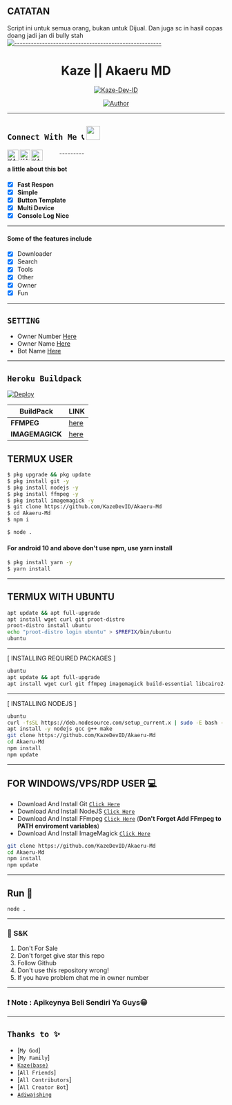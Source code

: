 
## CATATAN
Script ini untuk semua orang, bukan untuk Dijual. Dan juga sc in hasil copas doang jadi jan di bully stah
[![-----------------------------------------------------](https://raw.githubusercontent.com/andreasbm/readme/master/assets/lines/colored.png)](#table-of-contents)

<h1 align="center">Kaze || Akaeru MD</h1>


<p align="center">
 <a href="#"><img title="Kaze-Dev-ID" src="https://img.shields.io/badge/-KAZE-DEV-ID-green?colorA=%23ff0000&colorB=%23017e40&style=for-the-badge"></a>
</p>
<p align="center">
<a href="https://github.com/KazeDevID"><img title="Author" src="https://img.shields.io/badge/AUTHOR-KAZE-green?style=for-the-badge&logo=github"></a>
    
---------
## ```Connect With Me 📞``` <img src="https://github.com/siegrin/siegrin/blob/main/Assets/Handshake.gif" height="32px">
  <a href="https://wa.me/6282217590187">
    <img align="left" alt="KAZE | Whastapp" width="26px" src="https://github.com/siegrin/siegrin/blob/main/Assets/Whatsapp.svg" />
  </a> &nbsp;&nbsp;
  <a href="https://www.instagram.com/lordagam23_">
    <img align="left" alt="KAZE | Instagram" width="24px" src="https://github.com/siegrin/siegrin/blob/main/Assets/Instagram.svg" />
  </a> &nbsp;&nbsp;
  <a href="https://youtube.com/channel/UCbbWYVvhTHz3AzfgYz4fMgg">
    <img align="left" alt="KAZEDEVID | YouTube" width="26px" src="https://github.com/siegrin/siegrin/blob/main/Assets/Youtube.svg" />
  </a> &nbsp;&nbsp;
---------


#### a little about this bot
- [x] **Fast Respon** 
- [x] **Simple** 
- [x] **Button Template** 
- [x] **Multi Device** 
- [x] **Console Log Nice** 
---------
#### Some of the features include
- [x] Downloader 
- [x] Search 
- [x] Tools 
- [x] Other
- [x] Owner
- [x] Fun
---------

## `SETTING`

- Owner Number [Here](https://github.com/KazeDevID/Akaeru-Md/blob/master/message/config.js#L1)
- Owner Name [Here](https://github.com/KazeDevID/Akaeru-Md/blob/master/message/config.js#L1)
- Bot Name [Here](https://github.com/KazeDevID/Akaeru-Md/blob/master/message/config.js#L1)
---------

## ```Heroku Buildpack```
[![Deploy](https://www.herokucdn.com/deploy/button.svg)](https://heroku.com/)

| BuildPack | LINK |
|--------|--------|
| **FFMPEG** |[here](https://github.com/jonathanong/heroku-buildpack-ffmpeg-latest.git) |
| **IMAGEMAGICK** | [here](https://github.com/mcollina/heroku-buildpack-imagemagick.git) |

## TERMUX USER
```bash
$ pkg upgrade && pkg update
$ pkg install git -y
$ pkg install nodejs -y
$ pkg install ffmpeg -y
$ pkg install imagemagick -y
$ git clone https://github.com/KazeDevID/Akaeru-Md
$ cd Akaeru-Md
$ npm i 
```

```bash
$ node .
```

#### For android 10 and above don't use npm, use yarn install
```bash
$ pkg install yarn -y
$ yarn install
```
---------

## TERMUX WITH UBUNTU

```bash
apt update && apt full-upgrade
apt install wget curl git proot-distro
proot-distro install ubuntu
echo "proot-distro login ubuntu" > $PREFIX/bin/ubuntu
ubuntu
```
---------

[ INSTALLING REQUIRED PACKAGES ]

```bash
ubuntu
apt update && apt full-upgrade
apt install wget curl git ffmpeg imagemagick build-essential libcairo2-dev libpango1.0-dev libjpeg-dev libgif-dev librsvg2-dev dbus-x11 ffmpeg2theora ffmpegfs ffmpegthumbnailer ffmpegthumbnailer-dbg ffmpegthumbs libavcodec-dev libavcodec-extra libavcodec-extra58 libavdevice-dev libavdevice58 libavfilter-dev libavfilter-extra libavfilter-extra7 libavformat-dev libavformat58 libavifile-0.7-bin libavifile-0.7-common libavifile-0.7c2 libavresample-dev libavresample4 libavutil-dev libavutil56 libpostproc-dev libpostproc55 graphicsmagick graphicsmagick-dbg graphicsmagick-imagemagick-compat graphicsmagick-libmagick-dev-compat groff imagemagick-6.q16hdri imagemagick-common libchart-gnuplot-perl libgraphics-magick-perl libgraphicsmagick++-q16-12 libgraphicsmagick++1-dev
```

---------

[ INSTALLING NODEJS ]

```bash
ubuntu
curl -fsSL https://deb.nodesource.com/setup_current.x | sudo -E bash -
apt install -y nodejs gcc g++ make
git clone https://github.com/KazeDevID/Akaeru-Md
cd Akaeru-Md
npm install
npm update
```

---------

## FOR WINDOWS/VPS/RDP USER 💻

* Download And Install Git [`Click Here`](https://git-scm.com/downloads)
* Download And Install NodeJS [`Click Here`](https://nodejs.org/en/download)
* Download And Install FFmpeg [`Click Here`](https://ffmpeg.org/download.html) (**Don't Forget Add FFmpeg to PATH enviroment variables**)
* Download And Install ImageMagick [`Click Here`](https://imagemagick.org/script/download.php)

```bash
git clone https://github.com/KazeDevID/Akaeru-Md
cd Akaeru-Md
npm install
npm update
```

---------

## Run 🏃

```bash
node .
```

---------

### 📮 S&K
1. Don't For Sale
2. Don't forget give star this repo
3. Follow Github
4. Don't use this repository wrong!
5. If you have problem chat me in owner number

---------

### ❗ Note : Apikeynya Beli Sendiri Ya Guys😁

---------

## ```Thanks to ✨```
* [`My God`]
* [`My Family`]
* [`Kaze(base)`](https://github.com/KazeDevID)
* [`All Friends`]
* [`All Contributors`]
* [`All Creator Bot`]
* [`Adiwajshing`](https://github.com/adiwajshing/Baileys)

